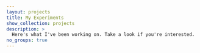 ```yaml
---
layout: projects
title: My Experiments
show_collection: projects
description: >
  Here's what I've been working on. Take a look if you're interested.
no_groups: true
---
```

